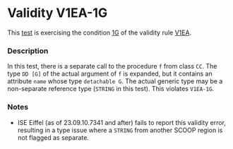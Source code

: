 # Validity V1EA-1G

This [test](.) is exercising the condition [1G](../Readme.md) of the validity rule [V1EA](../../v1ea/Readme.md).

### Description

In this test, there is a separate call to the procedure `f` from class `CC`. The type `DD [G]` of the actual argument of `f` is expanded, but it contains an attribute `name` whose type `detachable G`. The actual generic type may be a non-separate reference type (`STRING` in this test). This violates `V1EA-1G`.

### Notes

* ISE Eiffel (as of 23.09.10.7341 and after) fails to report this validity error, resulting in a type issue where a `STRING` from another SCOOP region is not flagged as separate.
